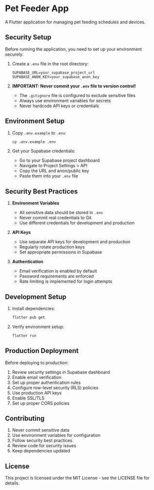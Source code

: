 # Pet Feeder App

A Flutter application for managing pet feeding schedules and devices.

## Security Setup

Before running the application, you need to set up your environment securely:

1. Create a `.env` file in the root directory:
   ```
   SUPABASE_URL=your_supabase_project_url
   SUPABASE_ANON_KEY=your_supabase_anon_key
   ```

2. **IMPORTANT: Never commit your `.env` file to version control!**
   - The `.gitignore` file is configured to exclude sensitive files
   - Always use environment variables for secrets
   - Never hardcode API keys or credentials

## Environment Setup

1. Copy `.env.example` to `.env`:
   ```bash
   cp .env.example .env
   ```

2. Get your Supabase credentials:
   - Go to your Supabase project dashboard
   - Navigate to Project Settings > API
   - Copy the URL and anon/public key
   - Paste them into your `.env` file

## Security Best Practices

1. **Environment Variables**
   - All sensitive data should be stored in `.env`
   - Never commit real credentials to Git
   - Use different credentials for development and production

2. **API Keys**
   - Use separate API keys for development and production
   - Regularly rotate production keys
   - Set appropriate permissions in Supabase

3. **Authentication**
   - Email verification is enabled by default
   - Password requirements are enforced
   - Rate limiting is implemented for login attempts

## Development Setup

1. Install dependencies:
   ```bash
   flutter pub get
   ```

2. Verify environment setup:
   ```bash
   flutter run
   ```

## Production Deployment

Before deploying to production:

1. Review security settings in Supabase dashboard
2. Enable email verification
3. Set up proper authentication rules
4. Configure row-level security (RLS) policies
5. Use production API keys
6. Enable SSL/TLS
7. Set up proper CORS policies

## Contributing

1. Never commit sensitive data
2. Use environment variables for configuration
3. Follow security best practices
4. Review code for security issues
5. Keep dependencies updated

## License

This project is licensed under the MIT License - see the LICENSE file for details.
